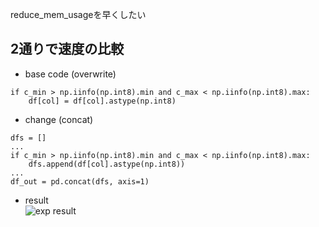 reduce_mem_usageを早くしたい

##  2通りで速度の比較
- base code (overwrite)
```
if c_min > np.iinfo(np.int8).min and c_max < np.iinfo(np.int8).max:
    df[col] = df[col].astype(np.int8)
```


- change (concat)
```
dfs = []
...
if c_min > np.iinfo(np.int8).min and c_max < np.iinfo(np.int8).max:
    dfs.append(df[col].astype(np.int8))
...
df_out = pd.concat(dfs, axis=1)
```

- result  
![exp result](https://user-images.githubusercontent.com/44664107/102814636-4737c400-440e-11eb-9873-c222d296f307.png)
